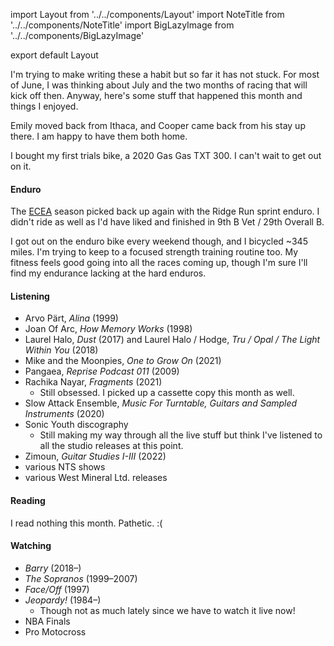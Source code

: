 import Layout from '../../components/Layout'
import NoteTitle from '../../components/NoteTitle'
import BigLazyImage from '../../components/BigLazyImage'

export default Layout

<NoteTitle date="2022-06-30" title="June 2022" />

I'm trying to make writing these a habit but so far it has not stuck. For most of June, I was thinking about July and the two months of racing that will kick off then. Anyway, here's some stuff that happened this month and things I enjoyed.

Emily moved back from Ithaca, and Cooper came back from his stay up there. I am happy to have them both home.

<BigLazyImage src="https://s3.amazonaws.com/honkytonk.in/lately-2022-06/cooper-2022-06.jpg" alt="Cooper in the grass" />

I bought my first trials bike, a 2020 Gas Gas TXT 300. I can't wait to get out on it.

#### Enduro

The [ECEA](https://ecea.org/ecea/) season picked back up again with the Ridge Run sprint enduro. I didn't ride as well as I'd have liked and finished in 9th B Vet / 29th Overall B.

I got out on the enduro bike every weekend though, and I bicycled ~345 miles. I'm trying to keep to a focused strength training routine too. My fitness feels good going into all the races coming up, though I'm sure I'll find my endurance lacking at the hard enduros.

<BigLazyImage src="https://s3.amazonaws.com/honkytonk.in/lately-2022-06/IMG_7247.jpg" alt="Pushing" />
<BigLazyImage src="https://s3.amazonaws.com/honkytonk.in/lately-2022-06/IMG_7250.jpg" alt="Folded" />
<BigLazyImage src="https://s3.amazonaws.com/honkytonk.in/lately-2022-06/IMG_7340.jpg" alt="Scouting" />

#### Listening

- Arvo Pärt, _Alina_ (1999)
- Joan Of Arc, _How Memory Works_ (1998)
- Laurel Halo, _Dust_ (2017) and Laurel Halo / Hodge, _Tru / Opal / The Light Within You_ (2018)
- Mike and the Moonpies, _One to Grow On_ (2021)
- Pangaea, _Reprise Podcast 011_ (2009)
- Rachika Nayar, _Fragments_ (2021)
  - Still obsessed. I picked up a cassette copy this month as well.
- Slow Attack Ensemble, _Music For Turntable, Guitars and Sampled Instruments_ (2020)
- Sonic Youth discography
  - Still making my way through all the live stuff but think I've listened to all the studio releases at this point.
- Zimoun, _Guitar Studies I-III_ (2022)
- various NTS shows
- various West Mineral Ltd. releases

#### Reading

I read nothing this month. Pathetic. :(

#### Watching

- _Barry_ (2018&ndash;)
- _The Sopranos_ (1999&ndash;2007)
- _Face/Off_ (1997)
- _Jeopardy!_ (1984&ndash;)
  - Though not as much lately since we have to watch it live now!
- NBA Finals
- Pro Motocross
